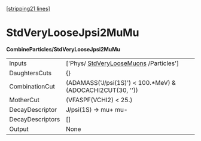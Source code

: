 [[stripping21 lines]](./stripping21-index)

# StdVeryLooseJpsi2MuMu

**CombineParticles/StdVeryLooseJpsi2MuMu**

|                  |                                                                             |
|------------------|-----------------------------------------------------------------------------|
| Inputs           | ['Phys/ [StdVeryLooseMuons](./stripping21-stdveryloosemuons) /Particles'] |
| DaughtersCuts    | {}                                                                          |
| CombinationCut   | (ADAMASS('J/psi(1S)') \< 100.\*MeV) & (ADOCACHI2CUT(30, ''))                |
| MotherCut        | (VFASPF(VCHI2) \< 25.)                                                      |
| DecayDescriptor  | J/psi(1S) -\> mu+ mu-                                                       |
| DecayDescriptors | []                                                                        |
| Output           | None                                                                        |
